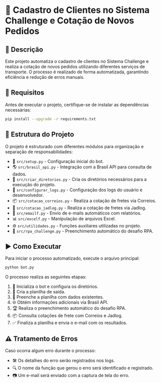 # 📌 Cadastro de Clientes no Sistema Challenge e Cotação de Novos Pedidos

## 📖 Descrição
Este projeto automatiza o cadastro de clientes no Sistema Challenge e realiza a cotação de novos pedidos utilizando diferentes serviços de transporte. O processo é realizado de forma automatizada, garantindo eficiência e redução de erros manuais.

## 🔧 Requisitos
Antes de executar o projeto, certifique-se de instalar as dependências necessárias:

```sh
pip install --upgrade -r requirements.txt
```

## 📂 Estrutura do Projeto
O projeto é estruturado com diferentes módulos para organização e separação de responsabilidades:

- 📌 `src/setup.py` - Configuração inicial do bot.
- 🌎 `src/brasil_api.py` - Integração com a Brasil API para consulta de dados.
- 📁 `src/criar_diretorios.py` - Cria os diretórios necessários para a execução do projeto.
- 📝 `src/configurar_logs.py` - Configuração dos logs do usuário e desenvolvedor.
- 📦 `src/cotacao_correios.py` - Realiza a cotação de fretes via Correios.
- 🚛 `src/cotacao_jadlog.py` - Realiza a cotação de fretes via Jadlog.
- 📧 `src/emailf.py` - Envio de e-mails automáticos com relatórios.
- 📊 `src/excelf.py` - Manipulação de arquivos Excel.
- ⚙️ `src/utilidades.py` - Funções auxiliares utilizadas no projeto.
- 🤖 `src/rpa_challenge.py` - Preenchimento automático do desafio RPA.

## ▶️ Como Executar
Para iniciar o processo automatizado, execute o arquivo principal:

```sh
python bot.py
```

O processo realiza as seguintes etapas:
1. 🚀 Inicializa o bot e configura os diretórios.
2. 📄 Cria a planilha de saída.
3. 🔄 Preenche a planilha com dados existentes.
4. 🌐 Obtém informações adicionais via Brasil API.
5. 🏆 Realiza o preenchimento automático do desafio RPA.
6. 📦 Consulta cotações de frete com Correios e Jadlog.
7. ✅ Finaliza a planilha e envia o e-mail com os resultados.

## ⚠️ Tratamento de Erros
Caso ocorra algum erro durante o processo:
- 🛠️ Os detalhes do erro serão registrados nos logs.
- 🔍 O nome da função que gerou o erro será identificado e registrado.
- 📷 Um e-mail será enviado com a captura de tela do erro.

